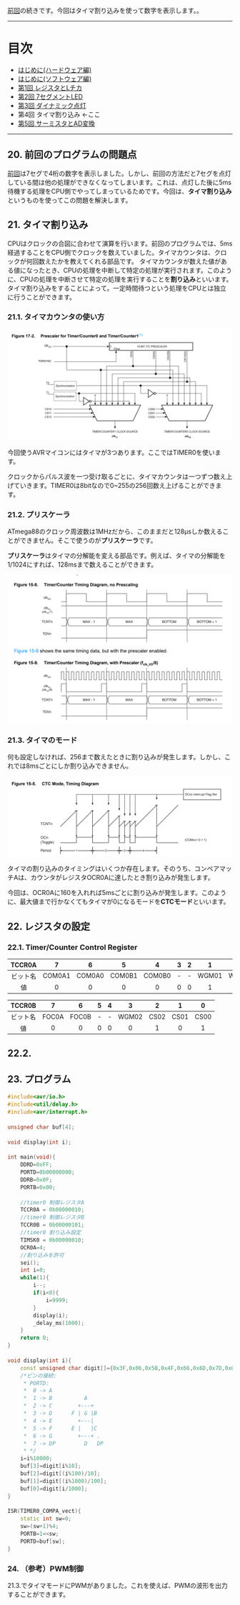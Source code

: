 [前回](https://github.com/TitechMeister/Device-ATmega88_Board/tree/main/docs/day3/)の続きです。今回はタイマ割り込みを使って数字を表示します。。

---

# 目次

* [はじめに(ハードウェア編)](https://github.com/TitechMeister/Device-ATmega88_Board/tree/main/docs/day0/)
* [はじめに(ソフトウェア編)](https://github.com/TitechMeister/Device-ATmega88_Board/tree/main/docs/day0.5/)
* [第1回 レジスタとLチカ](https://github.com/TitechMeister/Device-ATmega88_Board/tree/main/docs/day1/)
* [第2回 7セグメントLED](https://github.com/TitechMeister/Device-ATmega88_Board/tree/main/docs/day2/)
* [第3回 ダイナミック点灯](https://github.com/TitechMeister/Device-ATmega88_Board/tree/main/docs/day3/)
* 第4回 タイマ割り込み ←ここ
* [第5回 サーミスタとAD変換](https://github.com/TitechMeister/Device-ATmega88_Board/tree/main/docs/day5/)

---

## 20. 前回のプログラムの問題点

[前回](https://github.com/TitechMeister/Device-ATmega88_Board/tree/main/docs/day3/)は7セグで4桁の数字を表示しました。しかし、前回の方法だと7セグを点灯している間は他の処理ができなくなってしまいます。これは、点灯した後に5ms待機する処理をCPU側でやってしまっているためです。今回は、**タイマ割り込み**というものを使ってこの問題を解決します。

## 21. タイマ割り込み

CPUはクロックの合図に合わせて演算を行います。前回のプログラムでは、5ms経過することをCPU側でクロックを数えていました。タイマカウンタは、クロックが何回数えたかを教えてくれる部品です。
タイマカウンタが数えた値がある値になったとき、CPUの処理を中断して特定の処理が実行されます。このように、CPUの処理を中断させて特定の処理を実行することを**割り込み**といいます。
タイマ割り込みをすることによって。一定時間待つという処理をCPUとは独立に行うことができます。

### 21.1. タイマカウンタの使い方

![](img/fig1.png)

今回使うAVRマイコンにはタイマが3つあります。ここではTIMER0を使います。

クロックからパルス波を一つ受け取るごとに、タイマカウンタは一つずつ数え上げていきます。TIMER0は8bitなので0~255の256回数え上げることができます。

### 21.2. プリスケーラ

ATmega88のクロック周波数は1MHzだから、このままだと128μsしか数えることができません。そこで使うのが**プリスケーラ**です。

**プリスケーラ**はタイマの分解能を変える部品です。例えば、タイマの分解能を1/1024にすれば、128msまで数えることができます。

![](img/fig2.png)

### 21.3.  タイマのモード

何も設定しなければ、256まで数えたときに割り込みが発生します。しかし、これでは8msごとにしか割り込みできません。

![](img/fig3.png)

タイマの割り込みのタイミングはいくつか存在します。そのうち、コンペアマッチAは、カウンタがレジスタOCR0Aに達したとき割り込みが発生します。

今回は、OCR0Aに160を入れれば5msごとに割り込みが発生します。このように、最大値まで行かなくてもタイマが0になるモードを**CTCモード**といいます。

## 22. レジスタの設定

### 22.1. Timer/Counter Control Register

|TCCR0A|7|6|5|4|3|2|1|0|
|:-:|:-:|:-:|:-:|:-:|:-:|:-:|:-:|:-:|
|ビット名|COM0A1|COM0A0|COM0B1|COM0B0|-|-|WGM01|WGM00|
|値|0|0|0|0|0|0|1|0|


|TCCR0B|7|6|5|4|3|2|1|0|
|:-:|:-:|:-:|:-:|:-:|:-:|:-:|:-:|:-:|
|ビット名|FOC0A|FOC0B|-|-|WGM02|CS02|CS01|CS00|
|値|0|0|0|0|0|1|0|1|

## 22.2. 

##  23. プログラム

```cpp
#include<avr/io.h>
#include<util/delay.h>
#include<avr/interrupt.h>

unsigned char buf[4];

void display(int i);

int main(void){
	DDRD=0xFF;
	PORTD=0b00000000;
	DDRB=0x0F;
	PORTB=0x00;

	//timer0 制御レジスタA
	TCCR0A = 0b00000010;
	//timer0 制御レジスタB
	TCCR0B = 0b00000101;
	//timer0 割り込み設定
	TIMSK0 = 0b00000010;
	OCR0A=4;
	//割り込みを許可
	sei();
	int i=0;
	while(1){
		i--;
        if(i<0){
            i=9999;
        }
		display(i);
		_delay_ms(1000);
	}
	return 0;
}

void display(int i){
	const unsigned char digit[]={0x3F,0x06,0x5B,0x4F,0x66,0x6D,0x7D,0x07,0x7F,0x6F};
	/*ピンの接続:
	 * PORTD:
	 * 	0 -> A		
	 * 	1 -> B		    A
	 * 	2 -> C		  +---+
	 * 	3 -> D		F | G |B
	 * 	4 -> E		  +---|
	 * 	5 -> F		E |   |C
	 * 	6 -> G		  +---+ .
	 * 	7 -> DP		    D   DP
	 * */
	i=i%10000;
	buf[3]=digit[i%10];
	buf[2]=digit[(i%100)/10];
	buf[1]=digit[(i%1000)/100];
	buf[0]=digit[i/1000];
}

ISR(TIMER0_COMPA_vect){
	static int sw=0;
	sw=(sw+1)%4;
	PORTB=1<<sw;
	PORTD=buf[sw];
}
```

### 24. （参考）PWM制御

21.3.でタイマモードにPWMがありました。これを使えば、PWMの波形を出力することができます。